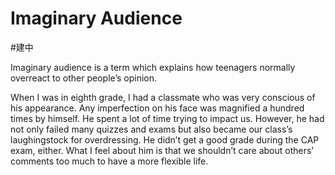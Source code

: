 # Imaginary Audience
#建中 

Imaginary audience is a term which explains how teenagers normally overreact to other people’s opinion.

When I was in eighth grade, I had a classmate who was very conscious of his appearance. Any imperfection on his face was magnified a hundred times by himself. He spent a lot of time trying to impact us. However, he had not only failed many quizzes and exams but also became our class’s laughingstock for overdressing. He didn’t get a good grade during the CAP exam, either. What I feel about him is that we shouldn’t care about others’ comments too much to have a more flexible life.